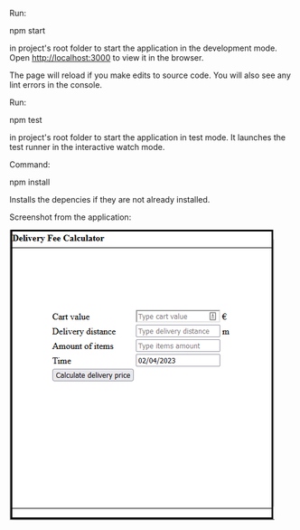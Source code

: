 Run:

npm start

in project's root folder to start the 
application in the development mode.
Open [http://localhost:3000](http://localhost:3000) 
to view it in the browser.

The page will reload if you make edits to source code. 
You will also see any lint errors in the console.

Run:

npm test

in project's root folder to start the 
application in test mode. It launches
the test runner in the interactive watch mode.

Command:

npm install

Installs the depencies if they are not already 
installed.

Screenshot from the application:

![](./deliveryFeeCalculator.png)


